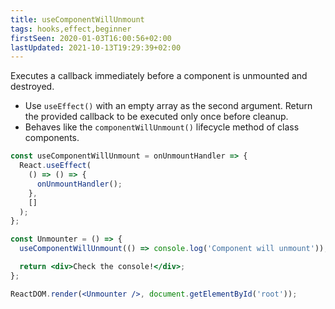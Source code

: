 ```yaml
---
title: useComponentWillUnmount
tags: hooks,effect,beginner
firstSeen: 2020-01-03T16:00:56+02:00
lastUpdated: 2021-10-13T19:29:39+02:00
---
```


Executes a callback immediately before a component is unmounted and destroyed.

- Use `useEffect()` with an empty array as the second argument. Return the provided callback to be executed only once before cleanup.
- Behaves like the `componentWillUnmount()` lifecycle method of class components.

```jsx
const useComponentWillUnmount = onUnmountHandler => {
  React.useEffect(
    () => () => {
      onUnmountHandler();
    },
    []
  );
};
```

```jsx
const Unmounter = () => {
  useComponentWillUnmount(() => console.log('Component will unmount'));

  return <div>Check the console!</div>;
};

ReactDOM.render(<Unmounter />, document.getElementById('root'));
```
